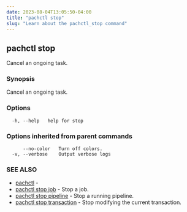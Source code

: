 ```yaml
---
date: 2023-08-04T13:05:50-04:00
title: "pachctl stop"
slug: "Learn about the pachctl_stop command"
---
```


## pachctl stop

Cancel an ongoing task.

### Synopsis

Cancel an ongoing task.

### Options

```
  -h, --help   help for stop
```

### Options inherited from parent commands

```
      --no-color   Turn off colors.
  -v, --verbose    Output verbose logs
```

### SEE ALSO

* [pachctl](/commands/pachctl/)	 - 
* [pachctl stop job](/commands/pachctl_stop_job/)	 - Stop a job.
* [pachctl stop pipeline](/commands/pachctl_stop_pipeline/)	 - Stop a running pipeline.
* [pachctl stop transaction](/commands/pachctl_stop_transaction/)	 - Stop modifying the current transaction.

